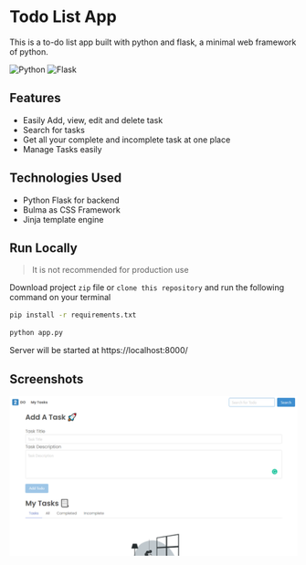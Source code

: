 
# Todo List App

This is a to-do list app built with python and flask, a minimal web framework of python.

![Python](https://img.shields.io/badge/python-3670A0?style=for-the-badge&logo=python&logoColor=ffdd54)
![Flask](https://img.shields.io/badge/flask-%23000.svg?style=for-the-badge&logo=flask&logoColor=white)

## Features

- Easily Add, view, edit and delete task
- Search for tasks
- Get all your complete and incomplete task at one place
- Manage Tasks easily


## Technologies Used

- Python Flask for backend
- Bulma as CSS Framework
- Jinja template engine
## Run Locally

> It is not recommended for production use

Download project `zip` file or `clone this repository` and run the following command on your terminal

```bash
pip install -r requirements.txt
```

```bash
python app.py
```

Server will be started at https://localhost:8000/
## Screenshots

![App Screenshot](https://raw.githubusercontent.com/Aadityansha/Todo-List-App/main/screenshots/screenshot-1.png)

